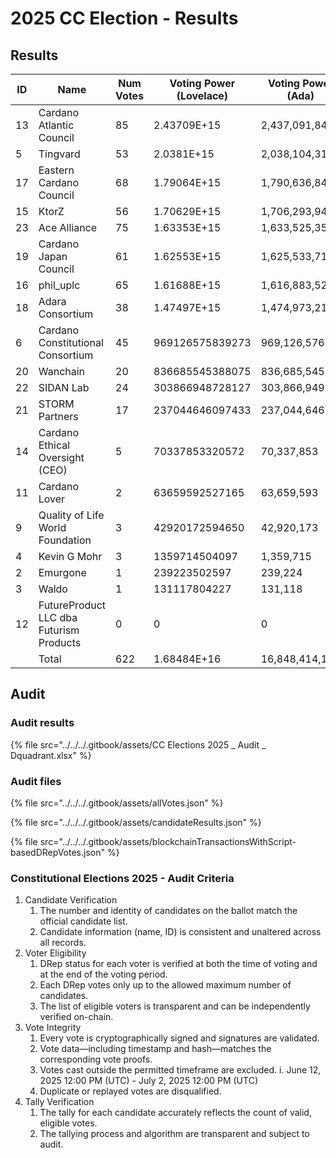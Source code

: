 # 2025 CC Election - Results

## Results

| ID | Name                                    | Num Votes | Voting Power (Lovelace) | Voting Power (Ada) |
| -- | --------------------------------------- | --------- | ----------------------- | ------------------ |
| 13 | Cardano Atlantic Council                | 85        | 2.43709E+15             | 2,437,091,844      |
| 5  | Tingvard                                | 53        | 2.0381E+15              | 2,038,104,314      |
| 17 | Eastern Cardano Council                 | 68        | 1.79064E+15             | 1,790,636,843      |
| 15 | KtorZ                                   | 56        | 1.70629E+15             | 1,706,293,942      |
| 23 | Ace Alliance                            | 75        | 1.63353E+15             | 1,633,525,358      |
| 19 | Cardano Japan Council                   | 61        | 1.62553E+15             | 1,625,533,719      |
| 16 | phil\_uplc                              | 65        | 1.61688E+15             | 1,616,883,528      |
| 18 | Adara Consortium                        | 38        | 1.47497E+15             | 1,474,973,215      |
| 6  | Cardano Constitutional Consortium       | 45        | 969126575839273         | 969,126,576        |
| 20 | Wanchain                                | 20        | 836685545388075         | 836,685,545        |
| 22 | SIDAN Lab                               | 24        | 303866948728127         | 303,866,949        |
| 21 | STORM Partners                          | 17        | 237044646097433         | 237,044,646        |
| 14 | Cardano Ethical Oversight (CEO)         | 5         | 70337853320572          | 70,337,853         |
| 11 | Cardano Lover                           | 2         | 63659592527165          | 63,659,593         |
| 9  | Quality of Life World Foundation        | 3         | 42920172594650          | 42,920,173         |
| 4  | Kevin G Mohr                            | 3         | 1359714504097           | 1,359,715          |
| 2  | Emurgone                                | 1         | 239223502597            | 239,224            |
| 3  | Waldo                                   | 1         | 131117804227            | 131,118            |
| 12 | FutureProduct LLC dba Futurism Products | 0         | 0                       | 0                  |
|    | Total                                   | 622       | 1.68484E+16             | 16,848,414,154     |

## Audit

### Audit results

{% file src="../../../.gitbook/assets/CC Elections 2025 _ Audit _ Dquadrant.xlsx" %}

### Audit files

{% file src="../../../.gitbook/assets/allVotes.json" %}

{% file src="../../../.gitbook/assets/candidateResults.json" %}

{% file src="../../../.gitbook/assets/blockchainTransactionsWithScript-basedDRepVotes.json" %}

### Constitutional Elections 2025 - Audit Criteria

1. Candidate Verification
   1. The number and identity of candidates on the ballot match the official candidate list.
   2. Candidate information (name, ID) is consistent and unaltered across all records.
2. Voter Eligibility&#x20;
   1. DRep status for each voter is verified at both the time of voting and at the end of the voting period.&#x20;
   2. Each DRep votes only up to the allowed maximum number of candidates.&#x20;
   3. The list of eligible voters is transparent and can be independently verified on-chain.
3. Vote Integrity&#x20;
   1. Every vote is cryptographically signed and signatures are validated.&#x20;
   2. Vote data—including timestamp and hash—matches the corresponding vote proofs.&#x20;
   3. Votes cast outside the permitted timeframe are excluded. i. June 12, 2025 12:00 PM (UTC) - July 2, 2025 12:00 PM (UTC)&#x20;
   4. Duplicate or replayed votes are disqualified.
4. Tally Verification&#x20;
   1. The tally for each candidate accurately reflects the count of valid, eligible votes.&#x20;
   2. The tallying process and algorithm are transparent and subject to audit.
